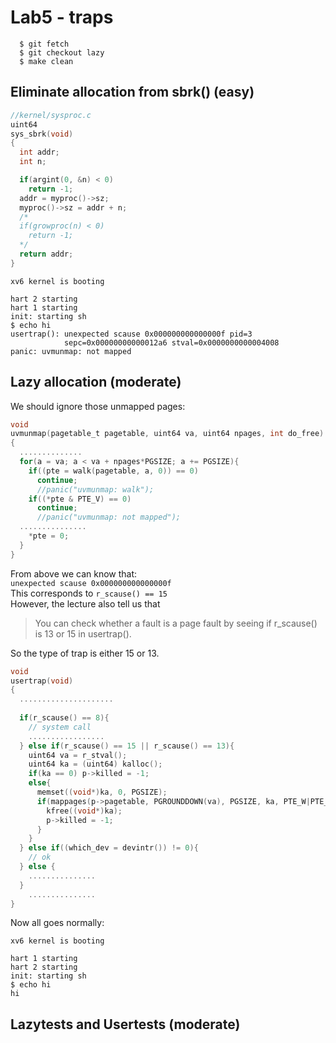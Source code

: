 # Lab5 - traps

```shell
  $ git fetch
  $ git checkout lazy
  $ make clean
```

## Eliminate allocation from sbrk() (easy)

```c
//kernel/sysproc.c
uint64
sys_sbrk(void)
{
  int addr;
  int n;

  if(argint(0, &n) < 0)
    return -1;
  addr = myproc()->sz;
  myproc()->sz = addr + n;
  /*
  if(growproc(n) < 0)
    return -1;
  */
  return addr;
}
```

```shell
xv6 kernel is booting

hart 2 starting
hart 1 starting
init: starting sh
$ echo hi
usertrap(): unexpected scause 0x000000000000000f pid=3
            sepc=0x00000000000012a6 stval=0x0000000000004008
panic: uvmunmap: not mapped
```
## Lazy allocation (moderate)

We should ignore those unmapped pages:
```c
void
uvmunmap(pagetable_t pagetable, uint64 va, uint64 npages, int do_free)
{
  ..............
  for(a = va; a < va + npages*PGSIZE; a += PGSIZE){
    if((pte = walk(pagetable, a, 0)) == 0)
      continue;
      //panic("uvmunmap: walk");
    if((*pte & PTE_V) == 0)
      continue;
      //panic("uvmunmap: not mapped");
  ...............
    *pte = 0;
  }
}
```
From above we can know that:  
`unexpected scause 0x000000000000000f`  
This corresponds to `r_scause() == 15`  
However, the lecture also tell us that 
> You can check whether a fault is a page fault by seeing if r_scause() is 13 or 15 in usertrap().  

So the type of trap is either 15 or 13.  

```c
void
usertrap(void)
{
  .....................
  
  if(r_scause() == 8){
    // system call
    .................
  } else if(r_scause() == 15 || r_scause() == 13){
    uint64 va = r_stval();
    uint64 ka = (uint64) kalloc();
    if(ka == 0) p->killed = -1;
    else{
      memset((void*)ka, 0, PGSIZE);
      if(mappages(p->pagetable, PGROUNDDOWN(va), PGSIZE, ka, PTE_W|PTE_X|PTE_R|PTE_U) != 0){
        kfree((void*)ka);
        p->killed = -1;
      }
    }
  } else if((which_dev = devintr()) != 0){
    // ok
  } else {
    ...............
  }
    ...............
}
```
Now all goes normally: 

```shell
xv6 kernel is booting

hart 1 starting
hart 2 starting
init: starting sh
$ echo hi
hi
```

## Lazytests and Usertests (moderate)